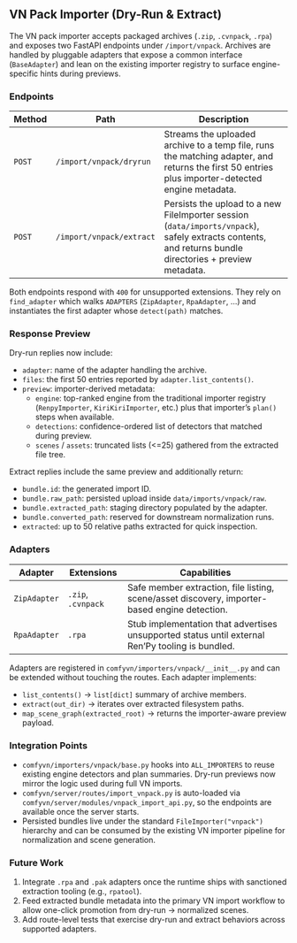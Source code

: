 ## VN Pack Importer (Dry-Run & Extract)

The VN pack importer accepts packaged archives (`.zip`, `.cvnpack`, `.rpa`) and exposes two FastAPI endpoints under `/import/vnpack`.  Archives are handled by pluggable adapters that expose a common interface (`BaseAdapter`) and lean on the existing importer registry to surface engine-specific hints during previews.

### Endpoints

| Method | Path | Description |
| --- | --- | --- |
| `POST` | `/import/vnpack/dryrun` | Streams the uploaded archive to a temp file, runs the matching adapter, and returns the first 50 entries plus importer-detected engine metadata. |
| `POST` | `/import/vnpack/extract` | Persists the upload to a new FileImporter session (`data/imports/vnpack`), safely extracts contents, and returns bundle directories + preview metadata. |

Both endpoints respond with `400` for unsupported extensions.  They rely on `find_adapter` which walks `ADAPTERS` (`ZipAdapter`, `RpaAdapter`, …) and instantiates the first adapter whose `detect(path)` matches.

### Response Preview

Dry-run replies now include:

- `adapter`: name of the adapter handling the archive.
- `files`: the first 50 entries reported by `adapter.list_contents()`.
- `preview`: importer-derived metadata:
  - `engine`: top-ranked engine from the traditional importer registry (`RenpyImporter`, `KiriKiriImporter`, etc.) plus that importer’s `plan()` steps when available.
  - `detections`: confidence-ordered list of detectors that matched during preview.
  - `scenes` / `assets`: truncated lists (<=25) gathered from the extracted file tree.

Extract replies include the same preview and additionally return:

- `bundle.id`: the generated import ID.
- `bundle.raw_path`: persisted upload inside `data/imports/vnpack/raw`.
- `bundle.extracted_path`: staging directory populated by the adapter.
- `bundle.converted_path`: reserved for downstream normalization runs.
- `extracted`: up to 50 relative paths extracted for quick inspection.

### Adapters

| Adapter | Extensions | Capabilities |
| --- | --- | --- |
| `ZipAdapter` | `.zip`, `.cvnpack` | Safe member extraction, file listing, scene/asset discovery, importer-based engine detection. |
| `RpaAdapter` | `.rpa` | Stub implementation that advertises unsupported status until external Ren’Py tooling is bundled. |

Adapters are registered in `comfyvn/importers/vnpack/__init__.py` and can be extended without touching the routes.  Each adapter implements:

- `list_contents()` → `list[dict]` summary of archive members.
- `extract(out_dir)` → iterates over extracted filesystem paths.
- `map_scene_graph(extracted_root)` → returns the importer-aware preview payload.

### Integration Points

- `comfyvn/importers/vnpack/base.py` hooks into `ALL_IMPORTERS` to reuse existing engine detectors and plan summaries.  Dry-run previews now mirror the logic used during full VN imports.
- `comfyvn/server/routes/import_vnpack.py` is auto-loaded via `comfyvn/server/modules/vnpack_import_api.py`, so the endpoints are available once the server starts.
- Persisted bundles live under the standard `FileImporter("vnpack")` hierarchy and can be consumed by the existing VN importer pipeline for normalization and scene generation.

### Future Work

1. Integrate `.rpa` and `.pak` adapters once the runtime ships with sanctioned extraction tooling (e.g., `rpatool`).
2. Feed extracted bundle metadata into the primary VN import workflow to allow one-click promotion from dry-run → normalized scenes.
3. Add route-level tests that exercise dry-run and extract behaviors across supported adapters.
